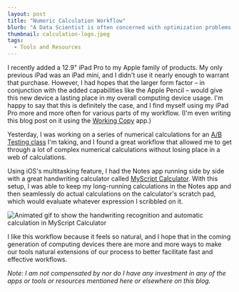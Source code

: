 ```yaml
---
layout: post
title: "Numeric Calculation Workflow"
blurb: "A Data Scientist is often concerned with optimization problems, so when I find a great workflow for getting a task done efficiently, I immediately want to incorporate it into my process."
thumbnail: calculation-logo.jpeg
tags: 
  - Tools and Resources
---
```


I recently added a 12.9" iPad Pro to my Apple family of products. My only previous iPad was an iPad mini, and I didn't use it nearly enough to warrant that purchase. However, I had hopes that the larger form factor – in conjunction with the added capabilities like the Apple Pencil – would give this new device a lasting place in my overall computing device usage. I'm happy to say that this is definitely the case, and I find myself using my iPad Pro more and more often for various parts of my workflow. (I'm even writing this blog post on it using the [Working Copy](http://workingcopyapp.com) app.) 

Yesterday, I was working on a series of numerical calculations for an [A/B Testing class](https://www.udacity.com/course/ab-testing--ud257) I'm taking, and I found a great workflow that allowed me to get through a lot of complex numerical calculations without losing place in a web of calculations.

Using iOS's multitasking feature, I had the Notes app running side by side with a great handwriting calculator called [MyScript Calculator](http://www.myscript.com/calculator/). With this setup, I was able to keep my long-running calculations in the Notes app and then seamlessly do actual calculations on the calculator's scratch pad, which would evaluate whatever expression I scribbled on it.

<img alt="Animated gif to show the handwriting recognition and automatic calculation in MyScript Calculator" src="/img/numeric-workflow.gif" class="full-size">

I like this workflow because it feels so natural, and I hope that in the coming generation of computing devices there are more and more ways to make our tools natural extensions of our process to better facilitate fast and effective workflows.

*Note: I am not compensated by nor do I have any investment in any of the apps or tools or resources mentioned here or elsewhere on this blog.*

